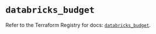 # `databricks_budget`

Refer to the Terraform Registry for docs: [`databricks_budget`](https://registry.terraform.io/providers/databricks/databricks/1.79.0/docs/resources/budget).
